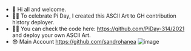 - 👋 Hi all and welcome.
- 🐱‍👤 To celebrate Pi Day, I created this ASCII Art to GH contribution history deployer.
- 👨‍💻 You can check the code here: https://github.com/PiDay-314/2021 and deploy your own ASCII Art.
- 😎 Main Account https://github.com/sandrohanea
![image](https://user-images.githubusercontent.com/80605968/111067203-7583e780-84c3-11eb-9a26-117c1ec7bd7f.png)
